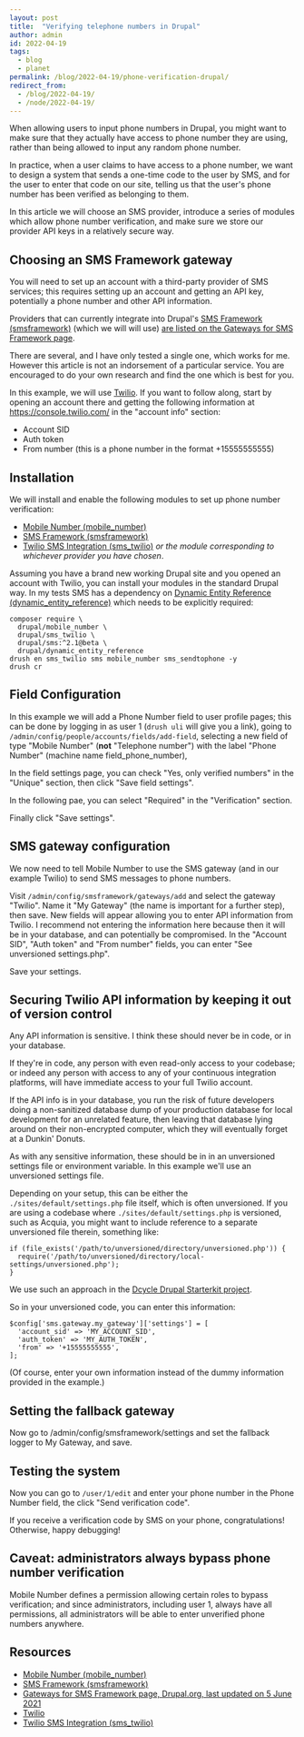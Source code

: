 ```yaml
---
layout: post
title:  "Verifying telephone numbers in Drupal"
author: admin
id: 2022-04-19
tags:
  - blog
  - planet
permalink: /blog/2022-04-19/phone-verification-drupal/
redirect_from:
  - /blog/2022-04-19/
  - /node/2022-04-19/
---
```


When allowing users to input phone numbers in Drupal, you might want to make sure that they actually have access to phone number they are using, rather than being allowed to input any random phone number.

In practice, when a user claims to have access to a phone number, we want to design a system that sends a one-time code to the user by SMS, and for the user to enter that code on our site, telling us that the user's phone number has been verified as belonging to them.

In this article we will choose an SMS provider, introduce a series of modules which allow phone number verification, and make sure we store our provider API keys in a relatively secure way.

Choosing an SMS Framework gateway
-----

You will need to set up an account with a third-party provider of SMS services; this requires setting up an account and getting an API key, potentially a phone number and other API information.

Providers that can currently integrate into Drupal's [SMS Framework (smsframework)](https://www.drupal.org/project/smsframework) (which we will will use) [are listed on the Gateways for SMS Framework page](https://www.drupal.org/node/2641028).

There are several, and I have only tested a single one, which works for me. However this article is not an indorsement of a particular service. You are encouraged to do your own research and find the one which is best for you.

In this example, we will use [Twilio](https://www.twilio.com). If you want to follow along, start by opening an account there and getting the following information at <https://console.twilio.com/> in the "account info" section:

* Account SID
* Auth token
* From number (this is a phone number in the format +15555555555)

Installation
-----

We will install and enable the following modules to set up phone number verification:

* [Mobile Number (mobile_number)](https://www.drupal.org/project/mobile_number)
* [SMS Framework (smsframework)](https://www.drupal.org/project/smsframework)
* [Twilio SMS Integration (sms_twilio)](https://www.drupal.org/project/sms_twilio) _or the module corresponding to whichever provider you have chosen_.

Assuming you have a brand new working Drupal site and you opened an account with Twilio, you can install your modules in the standard Drupal way. In my tests SMS has a dependency on [Dynamic Entity Reference (dynamic_entity_reference)](https://www.drupal.org/project/dynamic_entity_reference) which needs to be explicitly required:

    composer require \
      drupal/mobile_number \
      drupal/sms_twilio \
      drupal/sms:^2.1@beta \
      drupal/dynamic_entity_reference
    drush en sms_twilio sms mobile_number sms_sendtophone -y
    drush cr

Field Configuration
-----

In this example we will add a Phone Number field to user profile pages; this can be done by logging in as user 1 (`drush uli` will give you a link), going to `/admin/config/people/accounts/fields/add-field`, selecting a new field of type "Mobile Number" (**not** "Telephone number") with the label "Phone Number" (machine name field_phone_number),

In the field settings page, you can check "Yes, only verified numbers" in the "Unique" section, then click "Save field settings".

In the following pae, you can select "Required" in the "Verification" section.

Finally click "Save settings".

SMS gateway configuration
-----

We now need to tell Mobile Number to use the SMS gateway (and in our example Twilio) to send SMS messages to phone numbers.

Visit `/admin/config/smsframework/gateways/add` and select the gateway "Twilio". Name it "My Gateway" (the name is important for a further step), then save. New fields will appear allowing you to enter API information from Twilio. I recommend not entering the information here because then it will be in your database, and can potentially be compromised. In the "Account SID", "Auth token" and "From number" fields, you can enter "See unversioned settings.php".

Save your settings.

Securing Twilio API information by keeping it out of version control
-----

Any API information is sensitive. I think these should never be in code, or in your database.

If they're in code, any person with even read-only access to your codebase; or indeed any person with access to any of your continuous integration platforms, will have immediate access to your full Twilio account.

If the API info is in your database, you run the risk of future developers doing a non-sanitized database dump of your production database for local development for an unrelated feature, then leaving that database lying around on their non-encrypted computer, which they will eventually forget at a Dunkin' Donuts.

As with any sensitive information, these should be in in an unversioned settings file or environment variable. In this example we'll use an unversioned settings file.

Depending on your setup, this can be either the `./sites/default/settings.php` file itself, which is often unversioned. If you are using a codebase where `./sites/default/settings.php` is versioned, such as Acquia, you might want to include reference to a separate unversioned file therein, something like:

    if (file_exists('/path/to/unversioned/directory/unversioned.php')) {
      require('/path/to/unversioned/directory/local-settings/unversioned.php');
    }

We use such an approach in the [Dcycle Drupal Starterkit project](https://github.com/dcycle/starterkit-drupalsite).

So in your unversioned code, you can enter this information:

    $config['sms.gateway.my_gateway']['settings'] = [
      'account_sid' => 'MY_ACCOUNT_SID',
      'auth_token' => 'MY_AUTH_TOKEN',
      'from' => '+15555555555',
    ];

(Of course, enter your own information instead of the dummy information provided in the example.)

Setting the fallback gateway
-----

Now go to /admin/config/smsframework/settings and set the fallback logger to My Gateway, and save.

Testing the system
-----

Now you can go to `/user/1/edit` and enter your phone number in the Phone Number field, the click "Send verification code".

If you receive a verification code by SMS on your phone, congratulations! Otherwise, happy debugging!

Caveat: administrators always bypass phone number verification
-----

Mobile Number defines a permission allowing certain roles to bypass verification; and since administrators, including user 1, always have all permissions, all administrators will be able to enter unverified phone numbers anywhere.

Resources
-----

* [Mobile Number (mobile_number)](https://www.drupal.org/project/mobile_number)
* [SMS Framework (smsframework)](https://www.drupal.org/project/smsframework)
* [Gateways for SMS Framework page, Drupal.org, last updated on 5 June 2021](https://www.drupal.org/node/2641028)
* [Twilio](https://www.twilio.com)
* [Twilio SMS Integration (sms_twilio)](https://www.drupal.org/project/sms_twilio)
